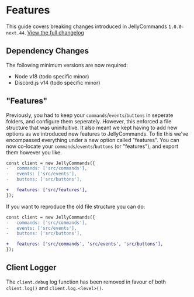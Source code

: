 # Features

This guide covers breaking changes introduced in JellyCommands `1.0.0-next.44`. [View the full changelog](https://github.com/ghostdevv/jellycommands/blob/main/packages/jellycommands/CHANGELOG.md#100-next44)

## Dependency Changes

The following minimum versions are now required:

-   Node v18 (todo specific minor)
-   Discord.js v14 (todo specific minor)

## "Features"

Previously, you had to keep your `commands`/`events`/`buttons` in seperate folders, and configure them seperately. However, this enforced a file structure that was uninituitive. It also meant we kept having to add new options as we introduced new features to JellyCommands. To fix this we've encompassed everything under a new option called "features". You can now co-locate your `commands`/`events`/`buttons` (or "features"), and export them however you like.

```diff lang="ts"
const client = new JellyCommands({
-   commands: ['src/commands'],
-   events: ['src/events'],
-   buttons: ['src/buttons'],

+   features: ['src/features'],
});
```

If you want to reproduce the old file structure you can do:

```diff lang="ts"
const client = new JellyCommands({
-   commands: ['src/commands'],
-   events: ['src/events'],
-   buttons: ['src/buttons'],

+   features: ['src/commands', 'src/events', 'src/buttons'],
});
```

## Client Logger

The `client.debug` log function has been removed in favour of both `client.log()` and `client.log.<level>()`.
